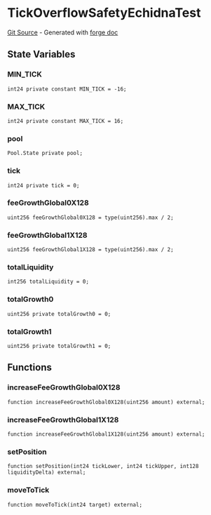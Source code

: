 # TickOverflowSafetyEchidnaTest
[Git Source](https://github.com/uniswap/v4-core/blob/80311e34080fee64b6fc6c916e9a51a437d0e482/src/test/TickOverflowSafetyEchidnaTest.sol) - Generated with [forge doc](https://book.getfoundry.sh/reference/forge/forge-doc)


## State Variables
### MIN_TICK

```solidity
int24 private constant MIN_TICK = -16;
```


### MAX_TICK

```solidity
int24 private constant MAX_TICK = 16;
```


### pool

```solidity
Pool.State private pool;
```


### tick

```solidity
int24 private tick = 0;
```


### feeGrowthGlobal0X128

```solidity
uint256 feeGrowthGlobal0X128 = type(uint256).max / 2;
```


### feeGrowthGlobal1X128

```solidity
uint256 feeGrowthGlobal1X128 = type(uint256).max / 2;
```


### totalLiquidity

```solidity
int256 totalLiquidity = 0;
```


### totalGrowth0

```solidity
uint256 private totalGrowth0 = 0;
```


### totalGrowth1

```solidity
uint256 private totalGrowth1 = 0;
```


## Functions
### increaseFeeGrowthGlobal0X128


```solidity
function increaseFeeGrowthGlobal0X128(uint256 amount) external;
```

### increaseFeeGrowthGlobal1X128


```solidity
function increaseFeeGrowthGlobal1X128(uint256 amount) external;
```

### setPosition


```solidity
function setPosition(int24 tickLower, int24 tickUpper, int128 liquidityDelta) external;
```

### moveToTick


```solidity
function moveToTick(int24 target) external;
```

